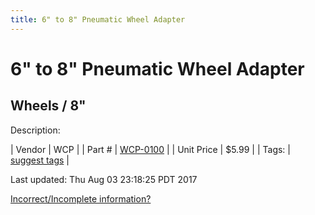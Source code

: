 ```yaml
---
title: 6" to 8" Pneumatic Wheel Adapter
---
```


# 6" to 8" Pneumatic Wheel Adapter
## Wheels / 8"
Description: 	 

| Vendor | WCP | 
| Part # | [WCP-0100](http://www.wcproducts.net/WCP-0100) | 
| Unit Price | $5.99 | 
| Tags: | [suggest tags](https://docs.google.com/forms/d/e/1FAIpQLSeWyY8v3RgOty-MyWmh9U0iivNYN_molChYyS-0U-o-kOAv_g/viewform) | 

Last updated: Thu Aug 03 23:18:25 PDT 2017

 [Incorrect/Incomplete information?](https://docs.google.com/forms/d/e/1FAIpQLSeWyY8v3RgOty-MyWmh9U0iivNYN_molChYyS-0U-o-kOAv_g/viewform)